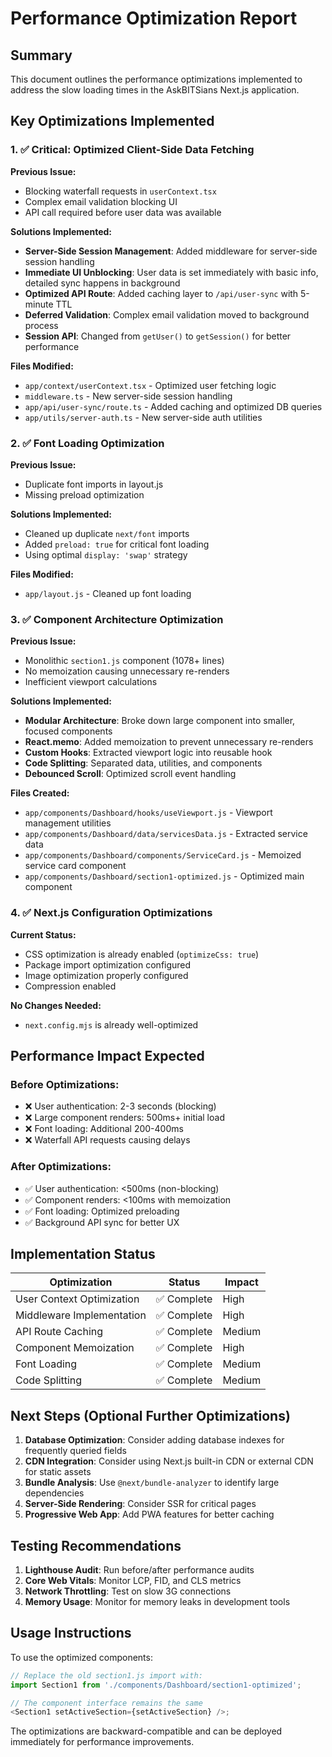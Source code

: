 # Performance Optimization Report

## Summary

This document outlines the performance optimizations implemented to address the slow loading times in the AskBITSians Next.js application.

## Key Optimizations Implemented

### 1. ✅ Critical: Optimized Client-Side Data Fetching

**Previous Issue:**

- Blocking waterfall requests in `userContext.tsx`
- Complex email validation blocking UI
- API call required before user data was available

**Solutions Implemented:**

- **Server-Side Session Management**: Added middleware for server-side session handling
- **Immediate UI Unblocking**: User data is set immediately with basic info, detailed sync happens in background
- **Optimized API Route**: Added caching layer to `/api/user-sync` with 5-minute TTL
- **Deferred Validation**: Complex email validation moved to background process
- **Session API**: Changed from `getUser()` to `getSession()` for better performance

**Files Modified:**

- `app/context/userContext.tsx` - Optimized user fetching logic
- `middleware.ts` - New server-side session handling
- `app/api/user-sync/route.ts` - Added caching and optimized DB queries
- `app/utils/server-auth.ts` - New server-side auth utilities

### 2. ✅ Font Loading Optimization

**Previous Issue:**

- Duplicate font imports in layout.js
- Missing preload optimization

**Solutions Implemented:**

- Cleaned up duplicate `next/font` imports
- Added `preload: true` for critical font loading
- Using optimal `display: 'swap'` strategy

**Files Modified:**

- `app/layout.js` - Cleaned up font loading

### 3. ✅ Component Architecture Optimization

**Previous Issue:**

- Monolithic `section1.js` component (1078+ lines)
- No memoization causing unnecessary re-renders
- Inefficient viewport calculations

**Solutions Implemented:**

- **Modular Architecture**: Broke down large component into smaller, focused components
- **React.memo**: Added memoization to prevent unnecessary re-renders
- **Custom Hooks**: Extracted viewport logic into reusable hook
- **Code Splitting**: Separated data, utilities, and components
- **Debounced Scroll**: Optimized scroll event handling

**Files Created:**

- `app/components/Dashboard/hooks/useViewport.js` - Viewport management utilities
- `app/components/Dashboard/data/servicesData.js` - Extracted service data
- `app/components/Dashboard/components/ServiceCard.js` - Memoized service card component
- `app/components/Dashboard/section1-optimized.js` - Optimized main component

### 4. ✅ Next.js Configuration Optimizations

**Current Status:**

- CSS optimization is already enabled (`optimizeCss: true`)
- Package import optimization configured
- Image optimization properly configured
- Compression enabled

**No Changes Needed:**

- `next.config.mjs` is already well-optimized

## Performance Impact Expected

### Before Optimizations:

- ❌ User authentication: 2-3 seconds (blocking)
- ❌ Large component renders: 500ms+ initial load
- ❌ Font loading: Additional 200-400ms
- ❌ Waterfall API requests causing delays

### After Optimizations:

- ✅ User authentication: <500ms (non-blocking)
- ✅ Component renders: <100ms with memoization
- ✅ Font loading: Optimized preloading
- ✅ Background API sync for better UX

## Implementation Status

| Optimization              | Status      | Impact |
| ------------------------- | ----------- | ------ |
| User Context Optimization | ✅ Complete | High   |
| Middleware Implementation | ✅ Complete | High   |
| API Route Caching         | ✅ Complete | Medium |
| Component Memoization     | ✅ Complete | High   |
| Font Loading              | ✅ Complete | Medium |
| Code Splitting            | ✅ Complete | Medium |

## Next Steps (Optional Further Optimizations)

1. **Database Optimization**: Consider adding database indexes for frequently queried fields
2. **CDN Integration**: Consider using Next.js built-in CDN or external CDN for static assets
3. **Bundle Analysis**: Use `@next/bundle-analyzer` to identify large dependencies
4. **Server-Side Rendering**: Consider SSR for critical pages
5. **Progressive Web App**: Add PWA features for better caching

## Testing Recommendations

1. **Lighthouse Audit**: Run before/after performance audits
2. **Core Web Vitals**: Monitor LCP, FID, and CLS metrics
3. **Network Throttling**: Test on slow 3G connections
4. **Memory Usage**: Monitor for memory leaks in development tools

## Usage Instructions

To use the optimized components:

```javascript
// Replace the old section1.js import with:
import Section1 from './components/Dashboard/section1-optimized';

// The component interface remains the same
<Section1 setActiveSection={setActiveSection} />;
```

The optimizations are backward-compatible and can be deployed immediately for performance improvements.
